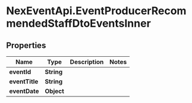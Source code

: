 # NexEventApi.EventProducerRecommendedStaffDtoEventsInner

## Properties

Name | Type | Description | Notes
------------ | ------------- | ------------- | -------------
**eventId** | **String** |  | 
**eventTitle** | **String** |  | 
**eventDate** | **Object** |  | 


